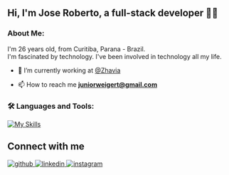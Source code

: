 ## <div align="left">**Hi, I'm Jose Roberto, a full-stack developer** 👨‍💻 </div>
### About Me:
<p>I'm 26 years old, from Curitiba, Parana - Brazil.</br>
I'm fascinated by technology. I've been involved in technology all my life.</br>

- 🔭 I’m currently working at [@Zhavia](https://github.com/grupo-zhavia)

- 📫 How to reach me **juniorweigert@gmail.com**

### 🛠️ Languages and Tools:
[![My Skills](https://skillicons.dev/icons?i=html,css,react,redux,tailwind,js,ts,php,nestjs,laravel,docker,git,mysql,postgres,redis,rabbitmq,vscode,postman,linux&perline=8)](https://skillicons.dev)

## Connect with me
<div align="left">
    <a href="https://github.com/JuniorWeigert" target="_blank">
        <img src=https://img.shields.io/badge/github-%2324292e.svg?&style=for-the-badge&logo=github&logoColor=white alt=github style="margin-bottom: 5px;" />
    </a>
    <a href="https://www.linkedin.com/in/jose-roberto-weigert-junior-6b6a3115a/" target="_blank">
        <img src=https://img.shields.io/badge/linkedin-%231E77B5.svg?&style=for-the-badge&logo=linkedin&logoColor=white alt=linkedin style="margin-bottom: 5px;" />
    </a>
    <a href="https://www.instagram.com/jose_weigert/" target="_blank">
        <img src=https://img.shields.io/badge/instagram-%23000000.svg?&style=for-the-badge&logo=instagram&logoColor=white alt=instagram style="margin-bottom: 5px;" />
    </a>
</div>
